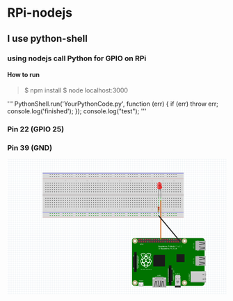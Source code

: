 # RPi-nodejs
## I use python-shell
### using nodejs call Python for GPIO on RPi
#### How to run
> $ npm install
> $ node localhost:3000



'''
PythonShell.run('YourPythonCode.py', function (err) {
  if (err) throw err;
  console.log('finished');
});
console.log("test");
'''




### Pin 22 (GPIO 25)
### Pin 39 (GND)

![ screenshot](img/model.png)
